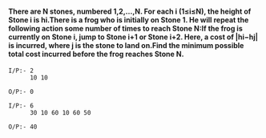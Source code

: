 #### There are N stones, numbered 1,2,…,N. For each i (1≤i≤N), the height of Stone i is hi.There is a frog who is initially on Stone 1. He will repeat the following action some number of times to reach Stone N:If the frog is currently on Stone i, jump to Stone i+1 or Stone i+2. Here, a cost of |hi−hj| is incurred, where j is the stone to land on.Find the minimum possible total cost incurred before the frog reaches Stone N.

```
I/P:- 2
      10 10

O/P:- 0
```

```
I/P:- 6
      30 10 60 10 60 50 

O/P:- 40

```
